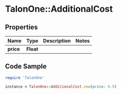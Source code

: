 # TalonOne::AdditionalCost

## Properties

Name | Type | Description | Notes
------------ | ------------- | ------------- | -------------
**price** | **Float** |  | 

## Code Sample

```ruby
require 'TalonOne'

instance = TalonOne::AdditionalCost.new(price: 4.5)
```


